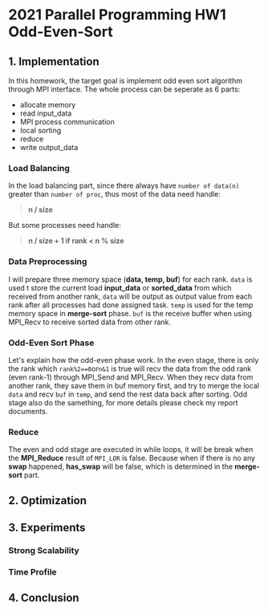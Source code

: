 # 2021 Parallel Programming HW1 Odd-Even-Sort

## 1. Implementation
In this homework, the target goal is implement odd even sort algorithm through MPI interface. The whole process can be seperate as 6 parts:
- allocate memory
- read input_data
- MPI process communication
- local sorting
- reduce
- write output_data

### Load Balancing
In the load balancing part, since there always have ```number of data(n)``` greater than ```number of proc```, thus most of the data need handle:
> **n / size**

But some processes need handle:
>  **n / size + 1  if rank < n % size**

### Data Preprocessing
I will prepare three memory space (**data, temp, buf**) for each rank. ```data``` is used t store the current load **input_data** or **sorted_data** from which received from another rank, ```data``` will be output as output value from each rank after all processes had done assigned task. ```temp``` is used for the temp memory space in **merge-sort** phase. ```buf``` is the receive buffer when using MPI_Recv to receive sorted data from other rank.

### Odd-Even Sort Phase
Let's explain how the odd-even phase work. In the even stage, there is only the rank which ```rank%2==0```or```n&1``` is true will recv the data from the odd rank (even rank-1) through MPI_Send and MPI_Recv. When they recv data from another rank, they save them in buf memory first, and try to merge the local ```data``` and recv ```buf``` in ```temp```, and send the rest data back after sorting. Odd stage also do the samething, for more details please check my report documents.

### Reduce
The even and odd stage are executed in while loops, it will be break when the **MPI_Reduce** result of ```MPI_LOR``` is false. Because when if there is no any **swap** happened, **has_swap** will be false, which is determined in the **merge-sort** part.

## 2. Optimization

## 3. Experiments

### Strong Scalability

### Time Profile

## 4. Conclusion
